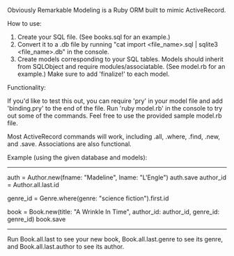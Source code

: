 Obviously Remarkable Modeling is a Ruby ORM built to mimic ActiveRecord.

How to use:

1. Create your SQL file. (See books.sql for an example.)
2. Convert it to a .db file by running "cat import <file_name>.sql | sqlite3 <file_name>.db" in the console.
3. Create models corresponding to your SQL tables. Models should inherit from SQLObject and require modules/associatable. (See model.rb for an example.) Make sure to add 'finalize!' to each model.


Functionality:

If you'd like to test this out, you can require 'pry' in your model file and add 'binding.pry' to the end of the file. Run 'ruby model.rb' in the console to try out some of the commands. Feel free to use the provided sample model.rb file.

Most ActiveRecord commands will work, including .all, .where, .find, .new, and .save. Associations are also functional.

Example (using the given database and models):

<hr>

auth = Author.new(fname: "Madeline", lname: "L'Engle")
auth.save
author_id = Author.all.last.id

genre_id = Genre.where(genre: "science fiction").first.id

book = Book.new(title: "A Wrinkle In Time", author_id: author_id, genre_id: genre_id)
book.save

<hr>

Run Book.all.last to see your new book, Book.all.last.genre to see its genre, and Book.all.last.author to see its author.
